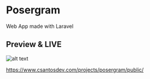 # Posergram
 
Web App made with Laravel
 
## Preview & LIVE

![alt text](https://i.ibb.co/phcVnzk/posergram.png)

https://www.csantosdev.com/projects/posergram/public/
